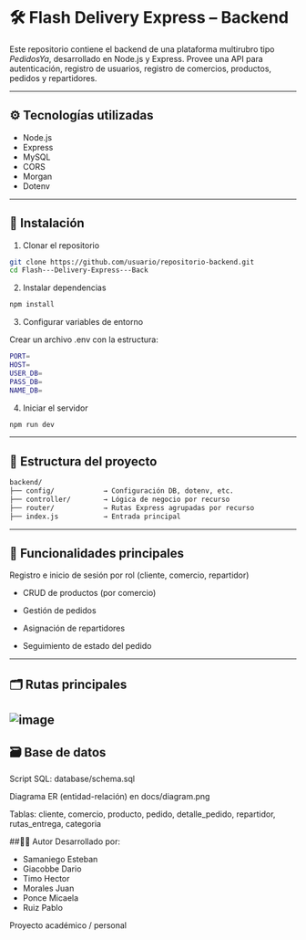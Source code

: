 # 🛠️ Flash Delivery Express – Backend

Este repositorio contiene el backend de una plataforma multirubro tipo *PedidosYa*, desarrollado en Node.js y Express. Provee una API para autenticación, registro de usuarios, registro de comercios, productos, pedidos y repartidores.

---

## ⚙️ Tecnologías utilizadas

- Node.js
- Express
- MySQL
- CORS
- Morgan
- Dotenv

---

## 🚀 Instalación

1. Clonar el repositorio

```bash
git clone https://github.com/usuario/repositorio-backend.git
cd Flash---Delivery-Express---Back
```
2. Instalar dependencias

```bash
npm install
```

3. Configurar variables de entorno
   
Crear un archivo .env con la estructura:
```bash
PORT=
HOST=
USER_DB=
PASS_DB=
NAME_DB=
```

4. Iniciar el servidor
```bash
npm run dev
```
---
## 🧱 Estructura del proyecto

```bash
backend/
├── config/            → Configuración DB, dotenv, etc.
├── controller/        → Lógica de negocio por recurso
├── router/            → Rutas Express agrupadas por recurso
├── index.js           → Entrada principal
```
---

## 🧠 Funcionalidades principales
Registro e inicio de sesión por rol (cliente, comercio, repartidor)

- CRUD de productos (por comercio)

- Gestión de pedidos

- Asignación de repartidores

- Seguimiento de estado del pedido
 ---
 
## 🗂️ Rutas principales
![image](https://github.com/user-attachments/assets/e9c9bc4a-a768-47a1-9d3f-5749c5a57185)
---

## 🗃️ Base de datos
Script SQL: database/schema.sql

Diagrama ER (entidad-relación) en docs/diagram.png

Tablas: cliente, comercio, producto, pedido, detalle_pedido, repartidor, rutas_entrega, categoria

##🧑‍💻 Autor
Desarrollado por: 
- Samaniego Esteban
- Giacobbe Dario
- Timo Hector
- Morales Juan
- Ponce Micaela
- Ruiz Pablo

Proyecto académico / personal
